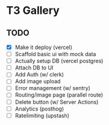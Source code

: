 # T3 Gallery 

## TODO

- [x] Make it deploy (vercel)
- [ ] Scaffold basic ui with mock data
- [ ] Actually setup DB (vercel postgres)
- [ ] Attach DB to UI
- [ ] Add Auth (w/ clerk)
- [ ] Add image upload
- [ ] Error management (w/ sentry)
- [ ] Routing/image page (parallel route)
- [ ] Delete button (w/ Server Actions)
- [ ] Analytics (posthog)
- [ ] Ratelimiting (upstash)